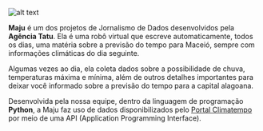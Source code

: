 ![alt text](http://www.agenciatatu.com.br/wp-content/uploads/Maju-github.jpg "Maju")

**Maju** é um dos projetos de Jornalismo de Dados desenvolvidos pela **Agência Tatu**. Ela é uma robô virtual que escreve automaticamente, todos os dias, uma matéria sobre a previsão do tempo para Maceió, sempre com informações climáticas do dia seguinte.

Algumas vezes ao dia, ela coleta dados sobre a possibilidade de chuva, temperaturas máxima e mínima, além de outros detalhes importantes para deixar você informado sobre a previsão do tempo para a capital alagoana.

Desenvolvida pela nossa equipe, dentro da linguagem de programação **Python**, a Maju faz uso de dados disponibilizados pelo [Portal Climatempo](https://advisor.climatempo.com.br/ "Portal Climatempo") por meio de uma API (Application Programming Interface). 

